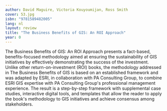 ```yaml
---
author: David Maguire, Victoria Kouyoumijan, Ross Smith
cover: 53.jpg
isbn: "9781589482005"
lang: nl
layout: review
title: "The Business Benefits of GIS: An ROI Approach"
year: 0
---
```


The Business Benefits of GIS: An ROI Approach presents a fact-based, benefits-focused methodology aimed at ensuring the sustainability of GIS initiatives by effectively demonstrating the success of the investment. Unlike other return-on-investment (ROI) books, the methodology addressed in The Business Benefits of GIS is based on an established framework and was adapted by ESRI, in collaboration with PA Consulting Group, to combine ESRI GIS expertise with PA Consulting Group's professional management experience. The result is a step-by-step framework with supplemental case studies, interactive digital tools, and templates that allow the reader to apply the book's methodology to GIS initiatives and achieve consensus among stakeholders.
